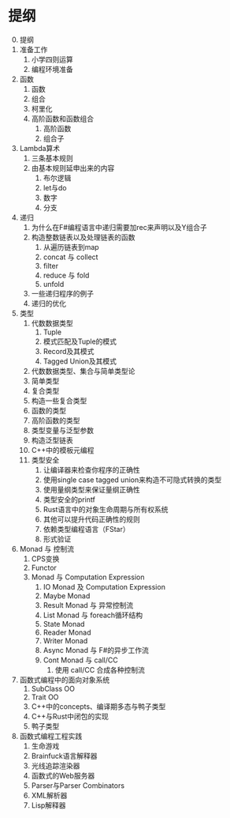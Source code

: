 # 提纲

0. 提纲
1. 准备工作
   1. 小学四则运算
   2. 编程环境准备
2. 函数
   1. 函数
   2. 组合
   3. 柯里化
   4. 高阶函数和函数组合
      1. 高阶函数
      2. 组合子
3. Lambda算术
   1. 三条基本规则
   2. 由基本规则延申出来的内容
      1. 布尔逻辑
      2. let与do
      3. 数字
      4. 分支
4. 递归
   1. 为什么在F#编程语言中递归需要加rec来声明以及Y组合子
   2. 构造整数链表以及处理链表的函数
      1. 从遍历链表到map
      2. concat 与 collect
      3. filter
      4. reduce 与 fold
      5. unfold
   3. 一些递归程序的例子
   4. 递归的优化
5. 类型
   1. 代数数据类型
      1. Tuple
      2. 模式匹配及Tuple的模式
      3. Record及其模式
      4. Tagged Union及其模式
   2. 代数数据类型、集合与简单类型论
   3. 简单类型
   4. 复合类型
   5. 构造一些复合类型
   6. 函数的类型
   7. 高阶函数的类型
   8. 类型变量与泛型参数
   9. 构造泛型链表
   10. C++中的模板元编程
   11. 类型安全
       1. 让编译器来检查你程序的正确性
       2. 使用single case tagged union来构造不可隐式转换的类型
       3. 使用量纲类型来保证量纲正确性
       4. 类型安全的printf
       5. Rust语言中的对象生命周期与所有权系统
       6. 其他可以提升代码正确性的规则
       7. 依赖类型编程语言（FStar）
       8. 形式验证
6. Monad 与 控制流
   1. CPS变换
   2. Functor
   3. Monad 与 Computation Expression
      1. IO Monad 及 Computation Expression
      2. Maybe Monad
      3. Result Monad 与 异常控制流
      4. List Monad 与 foreach循环结构
      5. State Monad
      6. Reader Monad
      7. Writer Monad
      8. Async Monad 与 F#的异步工作流
      9. Cont Monad 与 call/CC
         1. 使用 call/CC 合成各种控制流
7. 函数式编程中的面向对象系统
    1. SubClass OO
    2. Trait OO
    3. C++中的concepts、编译期多态与鸭子类型
    4. C++与Rust中闭包的实现
    5. 鸭子类型
8.  函数式编程工程实践
    1. 生命游戏
    2. Brainfuck语言解释器
    3. 光线追踪渲染器
    4. 函数式的Web服务器
    5. Parser与Parser Combinators
    6. XML解析器
    7. Lisp解释器 
